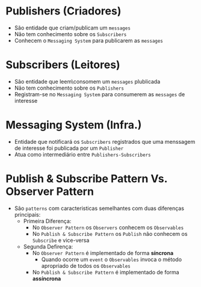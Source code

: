 # Publishers (Criadores)
- São entidade que criam/publicam um `messages`
- Não tem conhecimento sobre os `Subscribers`
- Conhecem o `Messaging System` para publicarem as `messages`

# Subscribers (Leitores)
- São entidade que leem\consomem um `messages` plublicada
- Não tem conhecimento sobre os `Publishers`
- Registram-se no `Messaging System` para consumerem as `messages` de interesse

# Messaging System (Infra.)
- Entidade que notificará os `Subscribers` registrados que uma menssagem de interesse foi publicada por um `Publisher` 
- Atua como intermediário entre `Publishers-Subscribers`

# Publish & Subscribe Pattern Vs. Observer Pattern 
- São `patterns` com caracteristicas semelhantes com duas diferenças principais:
	- Primeira Diferença:
		- No `Observer Pattern` os `Observers` conhecem os `Observables`
		- No `Publish & Subscribe Pattern` os `Publish` não conhecem os `Subscribe` e vice-versa
	- Segunda Defirença:
		- No `Observer Pattern` é implementado de forma **síncrona**
			- Quando ocorre um `event` o `Observables` invoca o método apropriado de todos os `Observables`
		- No `Publish & Subscribe Pattern` é implementado de forma **assíncrona**
